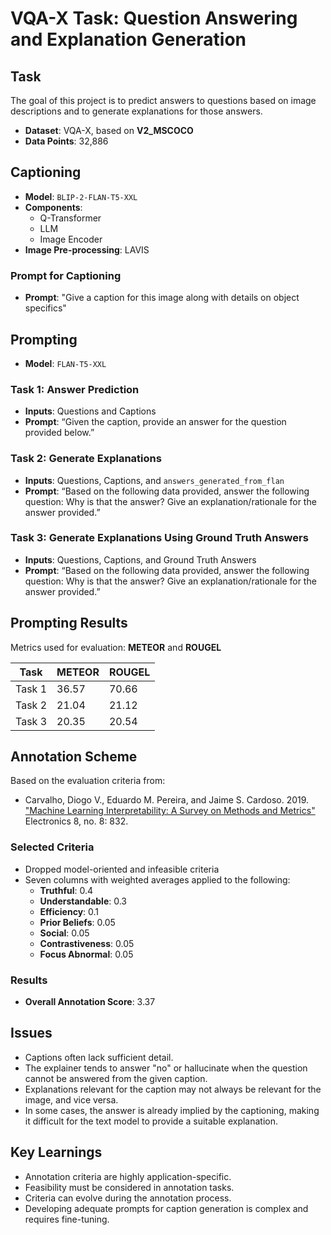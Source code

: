 # VQA-X Task: Question Answering and Explanation Generation

## Task

The goal of this project is to predict answers to questions based on image descriptions and to generate explanations for those answers. 

- **Dataset**: VQA-X, based on **V2_MSCOCO**
- **Data Points**: 32,886

## Captioning

- **Model**: `BLIP-2-FLAN-T5-XXL`
- **Components**:
  - Q-Transformer
  - LLM
  - Image Encoder
- **Image Pre-processing**: LAVIS

### Prompt for Captioning

- **Prompt**: "Give a caption for this image along with details on object specifics"

## Prompting

- **Model**: `FLAN-T5-XXL`

### Task 1: Answer Prediction

- **Inputs**: Questions and Captions
- **Prompt**: “Given the caption, provide an answer for the question provided below.”

### Task 2: Generate Explanations

- **Inputs**: Questions, Captions, and `answers_generated_from_flan`
- **Prompt**: “Based on the following data provided, answer the following question: Why is that the answer? Give an explanation/rationale for the answer provided.”

### Task 3: Generate Explanations Using Ground Truth Answers

- **Inputs**: Questions, Captions, and Ground Truth Answers
- **Prompt**: “Based on the following data provided, answer the following question: Why is that the answer? Give an explanation/rationale for the answer provided.”

## Prompting Results

Metrics used for evaluation: **METEOR** and **ROUGEL**

| Task | METEOR | ROUGEL |
|------|--------|--------|
| Task 1 | 36.57  | 70.66  |
| Task 2 | 21.04  | 21.12  |
| Task 3 | 20.35  | 20.54  |

## Annotation Scheme

Based on the evaluation criteria from:

- Carvalho, Diogo V., Eduardo M. Pereira, and Jaime S. Cardoso. 2019. ["Machine Learning Interpretability: A Survey on Methods and Metrics"](https://doi.org/10.3390/electronics8080832) Electronics 8, no. 8: 832.

### Selected Criteria

- Dropped model-oriented and infeasible criteria
- Seven columns with weighted averages applied to the following:
  - **Truthful**: 0.4
  - **Understandable**: 0.3
  - **Efficiency**: 0.1
  - **Prior Beliefs**: 0.05
  - **Social**: 0.05
  - **Contrastiveness**: 0.05
  - **Focus Abnormal**: 0.05

### Results

- **Overall Annotation Score**: 3.37

## Issues

- Captions often lack sufficient detail.
- The explainer tends to answer "no" or hallucinate when the question cannot be answered from the given caption.
- Explanations relevant for the caption may not always be relevant for the image, and vice versa.
- In some cases, the answer is already implied by the captioning, making it difficult for the text model to provide a suitable explanation.

## Key Learnings

- Annotation criteria are highly application-specific.
- Feasibility must be considered in annotation tasks.
- Criteria can evolve during the annotation process.
- Developing adequate prompts for caption generation is complex and requires fine-tuning.
